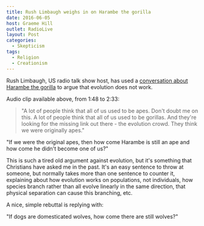 ```yaml
---
title: Rush Limbaugh weighs in on Harambe the gorilla
date: 2016-06-05
host: Graeme Hill
outlet: RadioLive
layout: Post
categories:
  - Skepticism
tags:
  - Religion
  - Creationism
---
```


Rush Limbaugh, US radio talk show host, has used a [conversation about Harambe the gorilla](http://www.rawstory.com/2016/05/confused-rush-limbaugh-thinks-evolution-is-a-hoax-because-cincinnati-gorilla-never-became-human/) to argue that evolution does not work.

<!-- more -->

Audio clip available above, from 1:48 to 2:33:

> "A lot of people think that all of us used to be apes. Don't doubt me on this. A lot of people think that all of us used to be gorillas. And they're looking for the missing link out there - the evolution crowd. They think we were originally apes."

"If we were the original apes, then how come Harambe is still an ape and how come he didn't become one of us?"

This is such a tired old argument against evolution, but it's something that Christians have asked me in the past. It's an easy sentence to throw at someone, but normally takes more than one sentence to counter it, explaining about how evolution works on populations, not individuals, how species branch rather than all evolve linearly in the same direction, that physical separation can cause this branching, etc.

A nice, simple rebuttal is replying with:

"If dogs are domesticated wolves, how come there are still wolves?"
